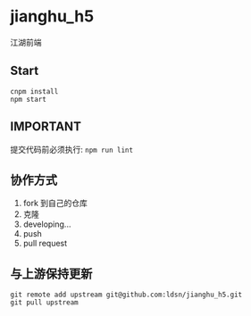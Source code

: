 # jianghu_h5
江湖前端

## Start

```shell
cnpm install
npm start
```
## IMPORTANT

提交代码前必须执行: `npm run lint`

## 协作方式

1. fork 到自己的仓库
2. 克隆
3. developing...
4. push
5. pull request

## 与上游保持更新

```shell
git remote add upstream git@github.com:ldsn/jianghu_h5.git
git pull upstream
```
